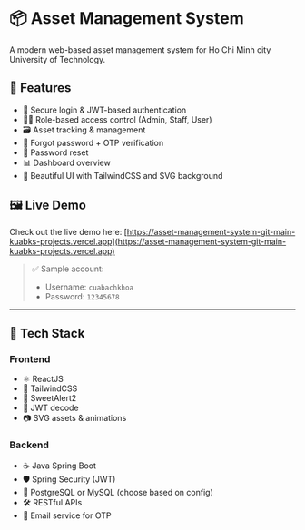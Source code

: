
# 📦 Asset Management System

A modern web-based asset management system for Ho Chi Minh city University of Technology.

## 🚀 Features

- 🔐 Secure login & JWT-based authentication
- 🧑‍💼 Role-based access control (Admin, Staff, User)
- 🗃️ Asset tracking & management
- 📨 Forgot password + OTP verification
- 🔧 Password reset
- 📊 Dashboard overview
- 🎨 Beautiful UI with TailwindCSS and SVG background

## 🖼️ Live Demo

Check out the live demo here: [https://asset-management-system-git-main-kuabks-projects.vercel.app](https://asset-management-system-git-main-kuabks-projects.vercel.app)

> ✅ Sample account:
> - Username: `cuabachkhoa`
> - Password: `12345678`

---

## 🧠 Tech Stack

### Frontend

- ⚛️ ReactJS
- 🎨 TailwindCSS
- 🍭 SweetAlert2
- 🔐 JWT decode
- 📷 SVG assets & animations

### Backend

- ☕ Java Spring Boot
- 🛡️ Spring Security (JWT)
- 🐘 PostgreSQL or MySQL (choose based on config)
- 🛠️ RESTful APIs
- 📩 Email service for OTP
